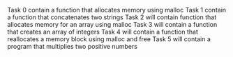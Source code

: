 Task 0 contain a function that allocates memory using malloc
Task 1 contain a function that concatenates two strings
Task 2 will contain function that allocates memory for an array using malloc
Task 3 will contain a function that creates an array of integers
Task 4 will contain a function that reallocates a memory block using malloc and free
Task 5 will contain a program that multiplies two positive numbers
